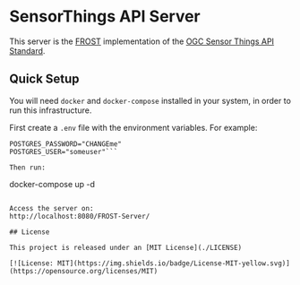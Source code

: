 # SensorThings API Server

This server is the [FROST](https://fraunhoferiosb.github.io/FROST-Server/deployment/docker.html) implementation of the [OGC Sensor Things API Standard](https://docs.ogc.org/is/18-088/18-088.html).

## Quick Setup

You will need `docker` and `docker-compose` installed in your system, in order to run this infrastructure. 

First create a `.env` file with the environment variables. For example:

```
POSTGRES_PASSWORD="CHANGEme"
POSTGRES_USER="someuser"```

Then run:

```
docker-compose up -d
```

Access the server on:
http://localhost:8080/FROST-Server/

## License

This project is released under an [MIT License](./LICENSE)

[![License: MIT](https://img.shields.io/badge/License-MIT-yellow.svg)](https://opensource.org/licenses/MIT)